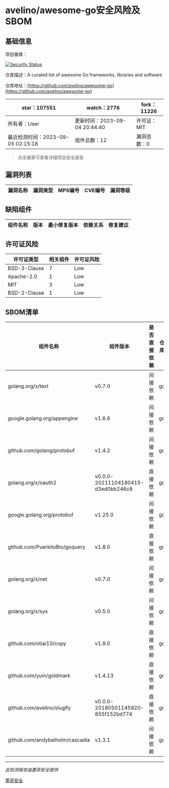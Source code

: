 # avelino/awesome-go安全风险及SBOM

## 基础信息

项目徽章：

[![Security Status](https://www.murphysec.com/platform3/v31/badge/1698761529751109632.svg)](https://www.murphysec.com/console/report/1695863979065634816/1698761529751109632)

仓库描述：A curated list of awesome Go frameworks, libraries and software

仓库地址：[https://github.com/avelino/awesome-go](https://github.com/avelino/awesome-go)

| star：107551 | watch：2776 | fork：11226 |
| ----------- | -------------- | ------------ |
| 所有者：User | 更新时间：2023-09-04 20:44:40 | 许可证：MIT |
| 最近检测时间：2023-09-05 02:15:18 | 组件总数：12 | 漏洞总数：0 |

> 点击徽章可查看详细项目安全报告



## 漏洞列表

| 漏洞名称 | 漏洞类型 | MPS编号 | CVE编号 | 漏洞等级 |
| ------- | ------ | ------- | ------ | ----- |





## 缺陷组件

| 组件名称 | 版本 | 最小修复版本 | 依赖关系 | 修复建议 |
| -------- | ---- | ------------ | -------- | -------- |





## 许可证风险

| 许可证类型 | 相关组件 | 许可证风险 |
| ---------- | -------- | ---------- |
|BSD-3-Clause|7|Low|
|Apache-2.0|1|Low|
|MIT|3|Low|
|BSD-2-Clause|1|Low|




## SBOM清单

| 组件名称 | 组件版本 | 是否直接依赖 | 仓库 |
| -------- | -------- | ------------ | ---- |
|golang.org/x/text|v0.7.0|间接依赖|go|
|google.golang.org/appengine|v1.6.6|间接依赖|go|
|github.com/golang/protobuf|v1.4.2|间接依赖|go|
|golang.org/x/oauth2|v0.0.0-20211104180415-d3ed0bb246c8|直接依赖|go|
|google.golang.org/protobuf|v1.25.0|间接依赖|go|
|github.com/PuerkitoBio/goquery|v1.8.0|直接依赖|go|
|golang.org/x/net|v0.7.0|间接依赖|go|
|golang.org/x/sys|v0.5.0|间接依赖|go|
|github.com/otiai10/copy|v1.9.0|直接依赖|go|
|github.com/yuin/goldmark|v1.4.13|直接依赖|go|
|github.com/avelino/slugify|v0.0.0-20180501145920-855f152bd774|直接依赖|go|
|github.com/andybalholm/cascadia|v1.3.1|间接依赖|go|


------

*此检测报告由墨菲安全提供*

[墨菲安全](www.murphysec.com)